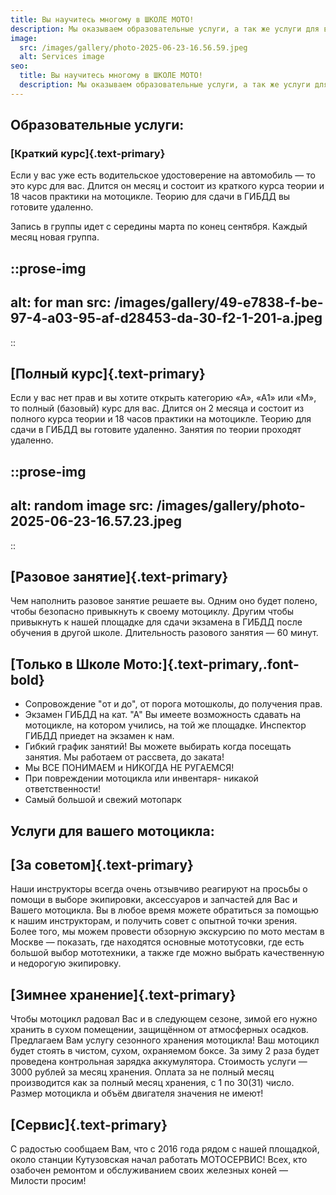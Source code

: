 ```yaml
---
title: Вы научитесь многому в ШКОЛЕ МОТО!
description: Мы оказываем образовательные услуги, а так же услуги для вашего мотоцикла
image:
  src: /images/gallery/photo-2025-06-23-16.56.59.jpeg
  alt: Services image
seo:
  title: Вы научитесь многому в ШКОЛЕ МОТО!
  description: Мы оказываем образовательные услуги, а так же услуги для вашего мотоцикла
---
```


## Образовательные услуги:

### [Краткий курс]{.text-primary}

Если у вас уже есть водительское удостоверение на автомобиль — то это курс для вас. Длится он месяц и состоит из краткого курса теории и 18 часов практики на мотоцикле. Теорию для сдачи в ГИБДД вы готовите удаленно. 

Запись в группы идет с середины марта по конец сентября. Каждый месяц новая группа.

::prose-img
---
alt: for man
src: /images/gallery/49-e7838-f-be-97-4-a03-95-af-d28453-da-30-f2-1-201-a.jpeg
---
::

## [Полный курс]{.text-primary}

Если у вас нет прав и вы хотите открыть категорию «А», «А1» или «М», то полный (базовый) курс для вас. Длится он 2 месяца и состоит из полного курса теории и 18 часов практики на мотоцикле. Теорию для сдачи в ГИБДД вы готовите удаленно. Занятия по теории проходят удаленно.

::prose-img
---
alt: random image
src: /images/gallery/photo-2025-06-23-16.57.23.jpeg
---
::

## [Разовое занятие]{.text-primary}

Чем наполнить разовое занятие решаете вы. Одним оно будет полено, чтобы безопасно привыкнуть к своему мотоциклу. Другим чтобы привыкнуть к нашей площадке для сдачи экзамена в ГИБДД после обучения в другой школе. Длительность разового занятия — 60 минут.

## [Только в Школе Мото:]{.text-primary,.font-bold}

- Сопровождение "от и до", от порога мотошколы, до получения прав.
- Экзамен ГИБДД на кат. "А" Вы имеете возможность сдавать на мотоцикле, на котором учились, на той же площадке. Инспектор ГИБДД приедет на экзамен к нам.
- Гибкий график занятий! Вы можете выбирать когда посещать занятия. Мы работаем от рассвета, до заката!
- Мы ВСЕ ПОНИМАЕМ и НИКОГДА НЕ РУГАЕМСЯ!
- При повреждении мотоцикла или инвентаря- никакой ответственности!
- Самый большой и свежий мотопарк

## Услуги для вашего мотоцикла:

## [За советом]{.text-primary}

Наши инструкторы всегда очень отзывчиво реагируют на просьбы о помощи в выборе экипировки, аксессуаров и запчастей для Вас и Вашего мотоцикла. Вы в любое время можете обратиться за помощью к нашим инструкторам, и получить совет с опытной точки зрения. Более того, мы можем провести обзорную экскурсию по мото местам в Москве — показать, где находятся основные мототусовки, где есть большой выбор мототехники, а также где можно выбрать качественную и недорогую экипировку.

## [Зимнее хранение]{.text-primary}

Чтобы мотоцикл радовал Вас и в следующем сезоне, зимой его нужно хранить в сухом помещении, защищённом от атмосферных осадков. Предлагаем Вам услугу сезонного хранения мотоцикла! Ваш мотоцикл будет стоять в чистом, сухом, охраняемом боксе. За зиму 2 раза будет проведена контрольная зарядка аккумулятора. Стоимость услуги — 3000 рублей за месяц хранения. Оплата за не полный месяц производится как за полный месяц хранения, с 1 по 30(31) число. Размер мотоцикла и объём двигателя значения не имеют!

## [Сервис]{.text-primary}

С радостью сообщаем Вам, что с 2016 года рядом с нашей площадкой, около станции Кутузовская начал работать МОТОСЕРВИС! Всех, кто озабочен ремонтом и обслуживанием своих железных коней — Милости просим!
